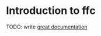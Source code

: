 # Introduction to ffc

TODO: write [great documentation](http://jacobian.org/writing/great-documentation/what-to-write/)
